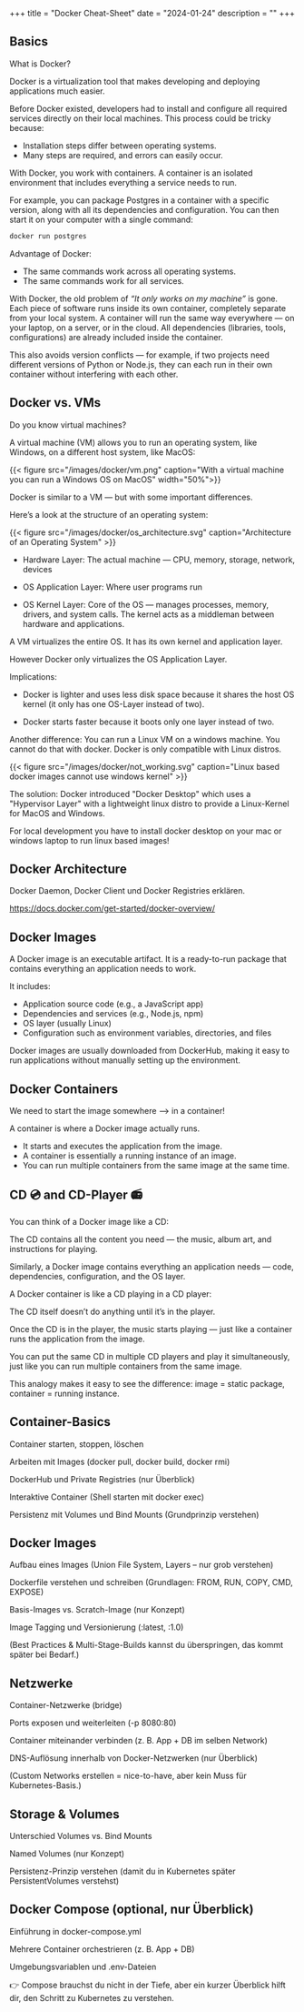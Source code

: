 +++
title = "Docker Cheat-Sheet"
date = "2024-01-24"
description = ""
+++

## Basics

What is Docker? 

Docker is a virtualization tool that makes developing and deploying applications much easier.

Before Docker existed, developers had to install and configure all required services directly on their local machines. This process could be tricky because:

- Installation steps differ between operating systems.
- Many steps are required, and errors can easily occur.

With Docker, you work with containers. A container is an isolated environment that includes everything a service needs to run.

For example, you can package Postgres in a container with a specific version, along with all its dependencies and configuration. You can then start it on your computer with a single command:

```bash
docker run postgres
```

Advantage of Docker:

- The same commands work across all operating systems.
- The same commands work for all services.

With Docker, the old problem of _“It only works on my machine”_ is gone.
Each piece of software runs inside its own container, completely separate from your local system. A container will run the same way everywhere — on your laptop, on a server, or in the cloud.
All dependencies (libraries, tools, configurations) are already included inside the container.

This also avoids version conflicts — for example, if two projects need different versions of Python or Node.js, they can each run in their own container without interfering with each other.


## Docker vs. VMs


Do you know virtual machines?

A virtual machine (VM) allows you to run an operating system, like Windows, on a different host system, like MacOS:

{{< figure src="/images/docker/vm.png" caption="With a virtual machine you can run a Windows OS on MacOS" width="50%">}}

Docker is similar to a VM — but with some important differences.

Here’s a look at the structure of an operating system:

{{< figure src="/images/docker/os_architecture.svg" caption="Architecture of an Operating System" >}}


- Hardware Layer: The actual machine — CPU, memory, storage, network, devices

- OS Application Layer: Where user programs run

- OS Kernel Layer: Core of the OS — manages processes, memory, drivers, and system calls. The kernel acts as a middleman between hardware and applications.


A VM virtualizes the entire OS. It has its own kernel and application layer.

However Docker only virtualizes the OS Application Layer.


Implications:

- Docker is lighter and uses less disk space because it shares the host OS kernel (it only has one OS-Layer instead of two).

- Docker starts faster because it boots only one layer instead of two.

Another difference: You can run a Linux VM on a windows machine. You cannot do that with docker. Docker is only compatible with Linux distros.

{{< figure src="/images/docker/not_working.svg" caption="Linux based docker images cannot use windows kernel" >}}

The solution: Docker introduced "Docker Desktop" which uses a "Hypervisor Layer" with a lightweight linux distro to provide a Linux-Kernel for MacOS and Windows.

For local development you have to install docker desktop on your mac or windows laptop to run linux based images!


## Docker Architecture

Docker Daemon, Docker Client und Docker Registries erklären.

https://docs.docker.com/get-started/docker-overview/ 


## Docker Images

A Docker image is an executable artifact. It is a ready-to-run package that contains everything an application needs to work.

It includes:

- Application source code (e.g., a JavaScript app)
- Dependencies and services (e.g., Node.js, npm)
- OS layer (usually Linux)
- Configuration such as environment variables, directories, and files

Docker images are usually downloaded from DockerHub, making it easy to run applications without manually setting up the environment.

## Docker Containers

We need to start the image somewhere --> in a container!

A container is where a Docker image actually runs.
- It starts and executes the application from the image.
- A container is essentially a running instance of an image.
- You can run multiple containers from the same image at the same time.

## CD 💿 and CD-Player 📻

You can think of a Docker image like a CD:

The CD contains all the content you need — the music, album art, and instructions for playing.

Similarly, a Docker image contains everything an application needs — code, dependencies, configuration, and the OS layer.

A Docker container is like a CD playing in a CD player:

The CD itself doesn’t do anything until it’s in the player.

Once the CD is in the player, the music starts playing — just like a container runs the application from the image.

You can put the same CD in multiple CD players and play it simultaneously, just like you can run multiple containers from the same image.

This analogy makes it easy to see the difference: image = static package, container = running instance.

## Container-Basics

Container starten, stoppen, löschen

Arbeiten mit Images (docker pull, docker build, docker rmi)

DockerHub und Private Registries (nur Überblick)

Interaktive Container (Shell starten mit docker exec)

Persistenz mit Volumes und Bind Mounts (Grundprinzip verstehen)

## Docker Images

Aufbau eines Images (Union File System, Layers – nur grob verstehen)

Dockerfile verstehen und schreiben (Grundlagen: FROM, RUN, COPY, CMD, EXPOSE)

Basis-Images vs. Scratch-Image (nur Konzept)

Image Tagging und Versionierung (:latest, :1.0)

(Best Practices & Multi-Stage-Builds kannst du überspringen, das kommt später bei Bedarf.)

## Netzwerke

Container-Netzwerke (bridge)

Ports exposen und weiterleiten (-p 8080:80)

Container miteinander verbinden (z. B. App + DB im selben Network)

DNS-Auflösung innerhalb von Docker-Netzwerken (nur Überblick)

(Custom Networks erstellen = nice-to-have, aber kein Muss für Kubernetes-Basis.)

## Storage & Volumes

Unterschied Volumes vs. Bind Mounts

Named Volumes (nur Konzept)

Persistenz-Prinzip verstehen (damit du in Kubernetes später PersistentVolumes verstehst)

## Docker Compose (optional, nur Überblick)

Einführung in docker-compose.yml

Mehrere Container orchestrieren (z. B. App + DB)

Umgebungsvariablen und .env-Dateien

👉 Compose brauchst du nicht in der Tiefe, aber ein kurzer Überblick hilft dir, den Schritt zu Kubernetes zu verstehen.